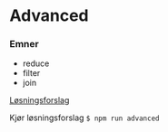 # Advanced


### Emner
- reduce
- filter
- join

[Løsningsforslag](../besvarelser/advanced.js)

Kjør løsningsforslag ```$ npm run advanced```
